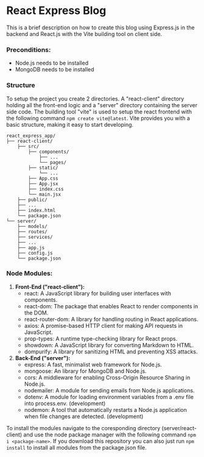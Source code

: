 # React Express Blog
This is a brief description on how to create this blog using Express.js in the backend and React.js with the Vite building tool on client side.
### Preconditions:
- Node.js needs to be installed
- MongoDB needs to be installed

### Structure
To setup the project you create 2 directories. A "react-client" directory holding all the front-end logic and a "server" directory containing the server side code. The building tool "vite" is used to setup the react frontend with the following command `npm create vite@latest`. Vite provides you with a basic structure, making it easy to start developing. 
```
react_express_app/
├── react-client/
    ├── src/
        ├── components/
            ├── ...
            └── pages/
        ├── static/
            └── ...
        ├── App.css
        ├── App.jsx
        ├── index.css
        └── main.jsx
    ├── public/
    ├── ...
    ├── index.html
    └── package.json
└── server/
    ├── models/
    ├── routes/
    ├── services/
    ├── ...
    ├── app.js
    ├── config.js
    └── package.json

```

### Node Modules:
  1) **Front-End ("react-client"):**
      - react: A JavaScript library for building user interfaces with components.
      - react-dom: The package that enables React to render components in the DOM.
      - react-router-dom: A library for handling routing in React applications.
      - axios: A promise-based HTTP client for making API requests in JavaScript.
      - prop-types: A runtime type-checking library for React props.
      - showdown: A JavaScript library for converting Markdown to HTML.
      - dompurify: A library for sanitizing HTML and preventing XSS attacks.
  2) **Back-End ("server"):**
      - express: A fast, minimalist web framework for Node.js.
      - mongoose: An library for MongoDB and Node.js.
      - cors: A middleware for enabling Cross-Origin Resource Sharing in Node.js.
      - nodemailer: A module for sending emails from Node.js applications.
      - dotenv: A module for loading environment variables from a .env file into process.env. (development)
      - nodemon: A tool that automatically restarts a Node.js application when file changes are detected. (development)
  
To install the modules navigate to the coresponding directory (server/react-client) and use the node package manager with the following command `npm i <package-name>`. If you download this repository you can also just run `npm install` to install all modules from the package.json file.
